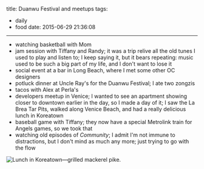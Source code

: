 title: Duanwu Festival and meetups
tags:
  - daily
  - food
date: 2015-06-29 21:36:08
---

- watching basketball with Mom
- jam session with Tiffany and Randy; it was a trip relive all the old tunes I used to play and listen to; I keep saying it, but it bears repeating: music used to be such a big part of my life, and I don't want to lose it
- social event at a bar in Long Beach, where I met some other OC designers
- potluck dinner at Uncle Ray's for the Duanwu Festival; I ate two zongzis
- tacos with Alex at Perla's
- developers meetup in Venice; I wanted to see an apartment showing closer to downtown earlier in the day, so I made a day of it; I saw the La Brea Tar Pits, walked along Venice Beach, and had a really delicious lunch in Koreatown
- baseball game with Tiffany; they now have a special Metrolink train for Angels games, so we took that
- watching old episodes of *Community*; I admit I'm not immune to distractions, but I don't mind as much any more; just trying to go with the flow

![Lunch in Koreatown—grilled mackerel pike.](https://dl.dropbox.com/u/4291520/journal-images/koreatown-lunch.jpg)
